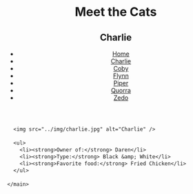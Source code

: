 <!DOCTYPE html>
<html lang="en">
  <head>
    <meta charset="UTF-8" />
    <title>Meet the Cats | Charlie</title>
    <link href="../css/style.css" rel="stylesheet" />
  </head>
  
  <body>
    <header>
      <h1>Meet the Cats</h1>
      <h2>Charlie</h2>

 <nav>
        <ul>
          <li><a href="../index.html">Home</a></li>
          <li><a href="charlie.html">Charlie</a></li>
          <li><a href="../snowshoe/coby.html">Coby</a></li>
          <li><a href="../tabby/flynn.html">Flynn</a></li>
          <li><a href="../egyptian-mau/piper.html">Piper</a></li>
          <li><a href="../tabby/quorra.html">Quorra</a></li>
          <li><a href="../tux/zedo.html">Zedo</a></li>
        </ul>
      </nav>
    </header>
    
   <main>

      <img src="../img/charlie.jpg" alt="Charlie" />

      <ul>
        <li><strong>Owner of:</strong> Daren</li>
        <li><strong>Type:</strong> Black &amp; White</li>
        <li><strong>Favorite food:</strong> Fried Chicken</li>
      </ul>

    </main>
  </body>
</html>

